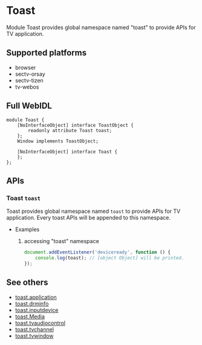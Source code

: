 # Toast
Module Toast provides global namespace named "toast" to provide APIs for TV application.

## Supported platforms
* browser
* sectv-orsay
* sectv-tizen
* tv-webos

## Full WebIDL
```WebIDL
module Toast {
	[NoInterfaceObject] interface ToastObject {
		readonly attribute Toast toast;
	};
	Window implements ToastObject;

	[NoInterfaceObject] interface Toast {
	};
};
```

## APIs
### Toast `toast`
Toast provides global namespace named `toast` to provide APIs for TV application.
Every toast APIs will be appended to this namespace.
* Examples
	1. accessing "toast" namespace

		```js
		document.addEventListener('deviceready', function () {
			console.log(toast);	// [object Object] will be printed.
		});
		```

## See others
* [toast.application](toast.application.md)
* [toast.drminfo](toast.drminfo.md)
* [toast.inputdevice](toast.inputdevice.md)
* [toast.Media](toast.Media.md)
* [toast.tvaudiocontrol](toast.tvaudiocontrol.md)
* [toast.tvchannel](toast.tvchannel.md)
* [toast.tvwindow](toast.tvwindow.md)
